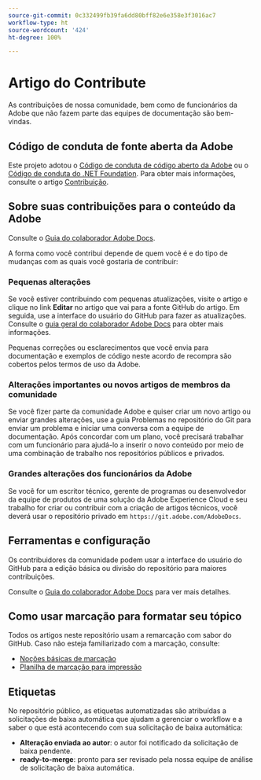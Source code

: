 ```yaml
---
source-git-commit: 0c332499fb39fa6dd80bff82e6e358e3f3016ac7
workflow-type: ht
source-wordcount: '424'
ht-degree: 100%

---
```

# Artigo do Contribute

As contribuições de nossa comunidade, bem como de funcionários da Adobe que não fazem parte das equipes de documentação são bem-vindas.

## Código de conduta de fonte aberta da Adobe

Este projeto adotou o [Código de conduta de código aberto da Adobe](code-of-conduct.md) ou o [Código de conduta do .NET Foundation](https://dotnetfoundation.org/code-of-conduct). Para obter mais informações, consulte o artigo [Contribuição](contributing.md).


## Sobre suas contribuições para o conteúdo da Adobe

Consulte o [Guia do colaborador Adobe Docs](https://experienceleague.adobe.com/docs/contributor/contributor-guide/introduction.html?lang=pt-BR).

A forma como você contribui depende de quem você é e do tipo de mudanças com as quais você gostaria de contribuir:

### Pequenas alterações

Se você estiver contribuindo com pequenas atualizações, visite o artigo e clique no link **Editar** no artigo que vai para a fonte GitHub do artigo. Em seguida, use a interface do usuário do GitHub para fazer as atualizações. Consulte o [guia geral do colaborador Adobe Docs](https://experienceleague.adobe.com/docs/contributor/contributor-guide/introduction.html?lang=pt-BR) para obter mais informações.

Pequenas correções ou esclarecimentos que você envia para documentação e exemplos de código neste acordo de recompra são cobertos pelos termos de uso da Adobe.

### Alterações importantes ou novos artigos de membros da comunidade

Se você fizer parte da comunidade Adobe e quiser criar um novo artigo ou enviar grandes alterações, use a guia Problemas no repositório do Git para enviar um problema e iniciar uma conversa com a equipe de documentação. Após concordar com um plano, você precisará trabalhar com um funcionário para ajudá-lo a inserir o novo conteúdo por meio de uma combinação de trabalho nos repositórios públicos e privados.

<!--
If you submit a pull request with significant changes to documentation and code examples, you'll see a message in the pull request asking you to submit an online contribution license agreement (CLA). We need you to complete the online form before we can review your pull request.
-->

### Grandes alterações dos funcionários da Adobe

Se você for um escritor técnico, gerente de programas ou desenvolvedor da equipe de produtos de uma solução da Adobe Experience Cloud e seu trabalho for criar ou contribuir com a criação de artigos técnicos, você deverá usar o repositório privado em `https://git.adobe.com/AdobeDocs`.

<!--Employees from other parts of the Adobe world should use the public repo for minor updates.-->

## Ferramentas e configuração

Os contribuidores da comunidade podem usar a interface do usuário do GitHub para a edição básica ou divisão do repositório para maiores contribuições.

Consulte o [Guia do colaborador Adobe Docs](https://experienceleague.adobe.com/docs/contributor/contributor-guide/introduction.html?lang=pt-BR) para ver mais detalhes.

## Como usar marcação para formatar seu tópico

Todos os artigos neste repositório usam a remarcação com sabor do GitHub. Caso não esteja familiarizado com a marcação, consulte:

* [Noções básicas de marcação](https://help.github.com/articles/getting-started-with-writing-and-formatting-on-github/)
* [Planilha de marcação para impressão](https://guides.github.com/pdfs/markdown-cheatsheet-online.pdf)

## Etiquetas

No repositório público, as etiquetas automatizadas são atribuídas a solicitações de baixa automática que ajudam a gerenciar o workflow e a saber o que está acontecendo com sua solicitação de baixa automática:

* **Alteração enviada ao autor**: o autor foi notificado da solicitação de baixa pendente.
* **ready-to-merge**: pronto para ser revisado pela nossa equipe de análise de solicitação de baixa automática.

